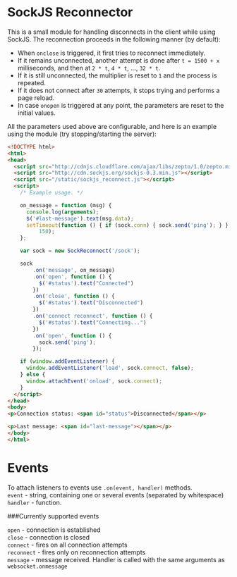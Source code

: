 SockJS Reconnector
==================

This is a small module for handling disconnects in the client while using
SockJS. The reconnection proceeds in the following manner (by default):

  * When ```onclose``` is triggered, it first tries to reconnect
	immediately.
  * If it remains unconnected, another attempt is done after ```t = 1500 + x```
	milliseconds, and then at ```2 * t```, ```4 * t```, ..., ```32 * t```.
  * If it is still unconnected, the multiplier is reset to ```1``` and the
	process is repeated.
  * If it does not connect after ```30``` attempts, it stops trying
	and performs a page reload.
  * In case ```onopen``` is triggered at any point, the parameters are
	reset to the initial values.


All the parameters used above are configurable, and here is an example
using the module (try stopping/starting the server):

```html
<!DOCTYPE html>
<html>
<head>
  <script src="http://cdnjs.cloudflare.com/ajax/libs/zepto/1.0/zepto.min.js"></script>
  <script src="http://cdn.sockjs.org/sockjs-0.3.min.js"></script>
  <script src="/static/sockjs_reconnect.js"></script>
  <script>
    /* Example usage. */

    on_message = function (msg) {
      console.log(arguments);
      $('#last-message').text(msg.data);
      setTimeout(function () { if (sock.conn) { sock.send('ping'); } },
          150);
    };

    var sock = new SockReconnect('/sock');

    sock
        .on('message', on_message)
        .on('open', function () {
          $('#status').text("Connected")
        })
        .on('close', function () {
          $('#status').text("Disconnected")
        })
        .on('connect reconnect', function () {
          $('#status').text("Connecting...")
        })
        .on('open', function () {
          sock.send('ping');
        });

    if (window.addEventListener) {
      window.addEventListener('load', sock.connect, false);
    } else {
      window.attachEvent('onload', sock.connect);
    }
  </script>
</head>
<body>
<p>Connection status: <span id="status">Disconnected</span></p>

<p>Last message: <span id="last-message"></span></p>
</body>
</html>
```

Events
=======

To attach listeners to events use `.on(event, handler)` methods.  
`event` - string, containing one or several events (separated by whitespace)  
`handler` - function.

###Currently supported events

`open` - connection is established    
`close` - connection is closed    
`connect` - fires on all connection attempts    
`reconnect` - fires only on reconnection attempts    
`message` - message received. Handler is called with the same arguments as `websocket.onmessage`